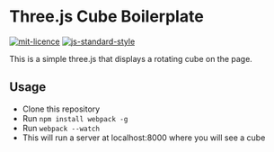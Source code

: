 # Three.js Cube Boilerplate

[![mit-licence](http://img.shields.io/:license-mit-blue.svg)](http://opensource.org/licenses/MIT) [![js-standard-style](https://img.shields.io/badge/code%20style-standard-brightgreen.svg?style=flat)](https://github.com/feross/standard)

This is a simple three.js that displays a rotating cube on the page.

## Usage

 - Clone this repository
 - Run `npm install webpack -g`
 - Run `webpack --watch`
 - This will run a server at localhost:8000 where you will see a cube
